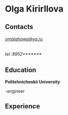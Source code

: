Olga Kirirllova
===
## Contacts 
###### omalahowa@ya.ru  
###### tel.:8952*******


Education
----
**Politehnicheskii University**

-engineer

Experience
----

